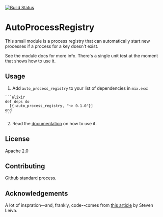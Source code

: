 [![Build Status](https://travis-ci.org/cdegroot/auto_process_registry.svg?branch=master)](https://travis-ci.org/cdegroot/auto_process_registry)

# AutoProcessRegistry

This small module is a process registry that can automatically start new
processes if a process for a key doesn't exist.

See the module docs for more info. There's a single unit test at the
moment that shows how to use it.

## Usage


  1. Add `auto_process_registry` to your list of dependencies in `mix.exs`:

    ```elixir
    def deps do
      [{:auto_process_registry, "~> 0.1.0"}]
    end
    ```

  2. Read the [documentation](https://hexdocs.pm/auto_process_registry/) on how to use
  it.

## License

Apache 2.0

## Contributing

Github standard process.

## Acknowledgements

A lot of inspration--and, frankly, code--comes from [this article](https://medium.com/@StevenLeiva1/elixir-process-registries-a27f813d94e3#.x3wx7nfck) by Steven Leiva.
